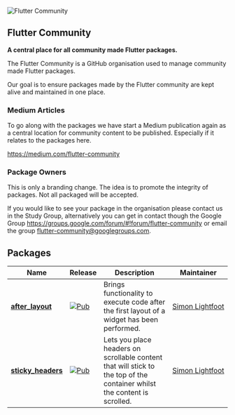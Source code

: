 ![Flutter Community](https://raw.githubusercontent.com/jonatasemidio/community/master/resources/imgs/welcome_banner.png)

## Flutter Community
**A central place for all community made Flutter packages.**

The Flutter Community is a GitHub organisation used to manage community made Flutter packages.

Our goal is to ensure packages made by the Flutter community are kept alive and maintained in one place.

### Medium Articles
To go along with the packages we have start a Medium publication again as a central location for community content to be published. Especially if it relates to the packages here.

https://medium.com/flutter-community


### Package Owners
This is only a branding change. The idea is to promote the integrity of packages. Not all packaged will be accepted.

If you would like to see your package in the organisation please contact us in the Study Group, alternatively you can get in contact though the Google Group https://groups.google.com/forum/#!forum/flutter-community or email the group flutter-community@googlegroups.com.

## Packages

| Name | Release | Description | Maintainer
| --- | --- | --- | --- |
| [**after_layout**](https://github.com/fluttercommunity/flutter_after_layout) | [![Pub](https://img.shields.io/pub/v/after_layout.svg)](https://pub.dartlang.org/packages/after_layout) | Brings functionality to execute code after the first layout of a widget has been performed. | [Simon&nbsp;Lightfoot](https://github.com/slightfoot)
| [**sticky_headers**](https://github.com/fluttercommunity/flutter_sticky_headers) | [![Pub](https://img.shields.io/pub/v/sticky_headers.svg)](https://pub.dartlang.org/packages/sticky_headers) | Lets you place headers on scrollable content that will stick to the top of the container whilst the content is scrolled. | [Simon&nbsp;Lightfoot](https://github.com/slightfoot)
